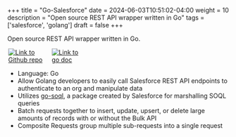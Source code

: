 +++
title = "Go-Salesforce"
date = 2024-06-03T10:51:02-04:00
weight = 10
description = "Open source REST API wrapper written in Go"
tags = ['salesforce', 'golang']
draft = false
+++

Open source REST API wrapper written in Go.

<div style="display: flex; width: 35%;">
    <a style="margin: auto; margin-left: 0px; padding: 0px 2px 0px 2px;" href="https://github.com/k-capehart/go-salesforce"><img src="https://img.shields.io/badge/GitHub-100000?style=for-the-badge&logo=github&logoColor=whitef" alt="Link to Github repo"></a>
    <a style="margin: auto; margin-left: 0px; padding: 0px 2px 0px 2px;" href="https://godoc.org/github.com/k-capehart/go-salesforce"><img src="https://godoc.org/github.com/k-capehart/go-salesforce?status.png" alt="Link to go doc"></a>
</div>

- Language: Go
- Allow Golang developers to easily call Salesforce REST API endpoints to authenticate to an org and manipulate data
- Utilizes [go-soql](https://github.com/forcedotcom/go-soql), a package created by Salesforce for marshalling SOQL queries
- Batch requests together to insert, update, upsert, or delete large amounts of records with or without the Bulk API
- Composite Requests group multiple sub-requests into a single request